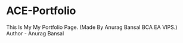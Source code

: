 # ACE-Portfolio
This Is My My Portfolio Page. (Made By Anurag Bansal BCA EA VIPS.)
Author - Anurag Bansal
